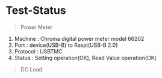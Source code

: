 # Test-Status
> Power Meter
 1. Machine 	: Chroma digital power meter model 66202
 2. Port		: device(USB-B) to Raspi(USB-B 2.0)
 3. Protocol	: USBTMC
 4. Status		: Setting operation(OK), Read Value operation(OK)

> DC Load
